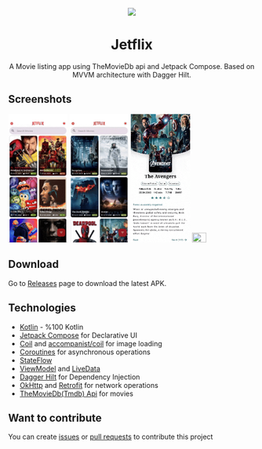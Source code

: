 <p align="center">
<img src="https://i.imgur.com/4olQKn0.png" width="33%"/>
</p>
<h1 align="center">Jetflix</h1>
<p align="center">
A Movie listing app using TheMovieDb api and Jetpack Compose. Based on MVVM architecture with Dagger Hilt.
</p>

## Screenshots

<p>
<img src="screenshots/1.gif" width="24%" height="40%"/>
<img src="screenshots/2.gif" width="24%" height="40%"/>
<img src="screenshots/3.gif" width="24%" height="40%"/>
<img src="screenshots/4.gif" width="24%" height="40%"/>
</p>


## Download

Go to [Releases](https://github.com/yasinkacmaz/jetflix/releases) page to download the latest APK.

## Technologies

- [Kotlin](https://kotlinlang.org/) - %100 Kotlin
- [Jetpack Compose](https://developer.android.com/jetpack/compose) for Declarative UI
- [Coil](https://github.com/coil-kt/coil) and [accompanist/coil](https://github.com/chrisbanes/accompanist/tree/main/coil) for image loading
- [Coroutines](https://github.com/Kotlin/kotlinx.coroutines) for asynchronous operations
- [StateFlow](https://kotlin.github.io/kotlinx.coroutines/kotlinx-coroutines-core/kotlinx.coroutines.flow/-state-flow/)
- [ViewModel](https://developer.android.com/topic/libraries/architecture/viewmodel) and [LiveData](https://developer.android.com/topic/libraries/architecture/livedata)
- [Dagger Hilt](https://developer.android.com/training/dependency-injection/hilt-android) for Dependency Injection
- [OkHttp](https://github.com/square/okhttp) and [Retrofit](https://github.com/square/retrofit) for network operations
- [TheMovieDb(Tmdb) Api](https://developers.themoviedb.org/3) for movies

## Want to contribute

You can create [issues](https://github.com/yasinkacmaz/jetflix/issues) or [pull requests](https://github.com/yasinkacmaz/jetflix/pulls) to contribute this project
